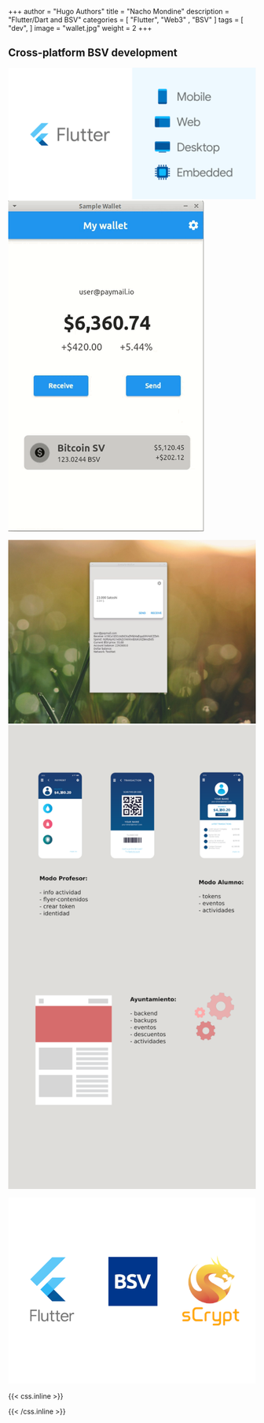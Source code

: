 +++
author = "Hugo Authors"
title = "Nacho Mondine"
description = "Flutter/Dart and BSV"
categories = [
    "Flutter",
    "Web3" ,
    "BSV"
]
tags = [
    "dev",
]
image = "wallet.jpg"
weight = 2
+++


## Cross-platform BSV development





![](07.png)  ![](05.gif) 

![](wallet.jpg)  ![](00.png)

![](06.png)




{{< css.inline >}}
<style>
.canon { background: white; width: 100%; height: auto; }
</style>
{{< /css.inline >}}
